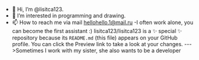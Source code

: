 - 👋 Hi, I’m @lisitca123.
- 👀 I’m interested in programming and drawing.
- 📫 How to reach me via mail hellohello.1@mail.ru
-I often work alone, you can become the first assistant :)
lisitca123/lisitca123 is a ✨ special ✨ repository because its `README.md` (this file) appears on your GitHub profile.
You can click the Preview link to take a look at your changes.
--->Sometimes I work with my sister, she also wants to be a developer
